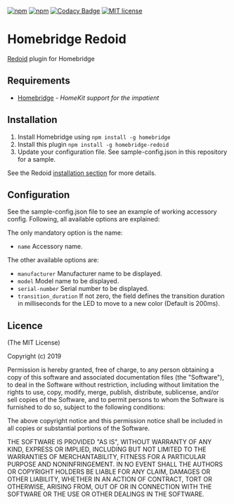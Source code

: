 [![npm](https://img.shields.io/npm/v/homebridge-redoid.svg)](https://www.npmjs.com/package/homebridge-redoid)
[![npm](https://img.shields.io/npm/dt/homebridge-redoid.svg)](https://www.npmjs.com/package/homebridge-redoid)
[![Codacy Badge](https://api.codacy.com/project/badge/Grade/6682780755d246cfa5047bf984c3dc8f)](https://www.codacy.com/manual/arendruni/homebridge-redoid?utm_source=github.com&amp;utm_medium=referral&amp;utm_content=arendruni/homebridge-redoid&amp;utm_campaign=Badge_Grade)
[![MIT license](https://img.shields.io/badge/license-MIT-blue.svg)](LICENSE)

# Homebridge Redoid

[Redoid](https://github.com/ffraenz/redoid) plugin for Homebridge

## Requirements

-   [Homebridge](https://github.com/nfarina/homebridge) - _HomeKit support for the impatient_

## Installation

1.  Install Homebridge using `npm install -g homebridge`
2.  Install this plugin `npm install -g homebridge-redoid`
3.  Update your configuration file. See sample-config.json in this repository for a sample.

See the Redoid [installation section](https://github.com/ffraenz/redoid#install-dependencies) for more details.

## Configuration

See the sample-config.json file to see an example of working accessory config. Following, all available options are explained:

The only mandatory option is the name:

-   `name` Accessory name.

The other available options are:

-   `manufacturer` Manufacturer name to be displayed.
-   `model` Model name to be displayed.
-   `serial-number` Serial number to be displayed.
-   `transition_duration` If not zero, the field defines the transition duration in milliseconds for the LED to move to a new color (Default is 200ms).

## Licence

(The MIT License)

Copyright (c) 2019

Permission is hereby granted, free of charge, to any person obtaining a copy
of this software and associated documentation files (the "Software"), to deal
in the Software without restriction, including without limitation the rights
to use, copy, modify, merge, publish, distribute, sublicense, and/or sell
copies of the Software, and to permit persons to whom the Software is
furnished to do so, subject to the following conditions:

The above copyright notice and this permission notice shall be included in all
copies or substantial portions of the Software.

THE SOFTWARE IS PROVIDED "AS IS", WITHOUT WARRANTY OF ANY KIND, EXPRESS OR
IMPLIED, INCLUDING BUT NOT LIMITED TO THE WARRANTIES OF MERCHANTABILITY,
FITNESS FOR A PARTICULAR PURPOSE AND NONINFRINGEMENT. IN NO EVENT SHALL THE
AUTHORS OR COPYRIGHT HOLDERS BE LIABLE FOR ANY CLAIM, DAMAGES OR OTHER
LIABILITY, WHETHER IN AN ACTION OF CONTRACT, TORT OR OTHERWISE, ARISING FROM,
OUT OF OR IN CONNECTION WITH THE SOFTWARE OR THE USE OR OTHER DEALINGS IN THE
SOFTWARE.
